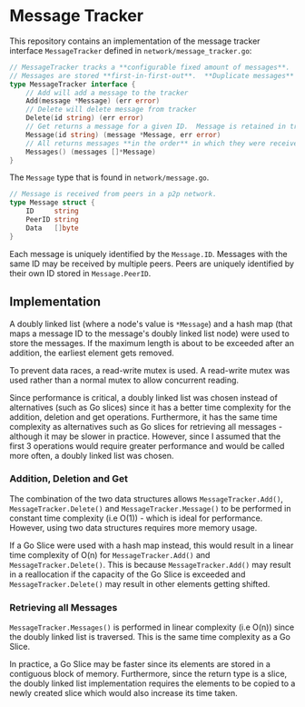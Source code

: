 # Message Tracker

This repository contains an implementation of the message tracker interface `MessageTracker` defined in `network/message_tracker.go`:

```go 
// MessageTracker tracks a **configurable fixed amount of messages**.
// Messages are stored **first-in-first-out**.  **Duplicate messages** should **not** be stored in the **queue**.
type MessageTracker interface {
	// Add will add a message to the tracker
	Add(message *Message) (err error)
	// Delete will delete message from tracker
	Delete(id string) (err error)
	// Get returns a message for a given ID.  Message is retained in tracker
	Message(id string) (message *Message, err error)
	// All returns messages **in the order** in which they were received
	Messages() (messages []*Message)
}
```

The `Message` type that is found in `network/message.go`.

```go 
// Message is received from peers in a p2p network.
type Message struct {
	ID     string
	PeerID string
	Data   []byte
}
```

Each message is uniquely identified by the `Message.ID`. Messages with the same ID may be received by multiple peers. Peers are uniquely identified by their own ID stored in `Message.PeerID`.

## Implementation

A doubly linked list (where a node's value is `*Message`) and a hash map (that maps a message ID to the message's doubly linked list node) were used to store the messages. If the maximum length is about to be exceeded after an addition, the earliest element gets removed.

To prevent data races, a read-write mutex is used. A read-write mutex was used rather than a normal mutex to allow concurrent reading.

Since performance is critical, a doubly linked list was chosen instead of alternatives (such as Go slices) since it has a better time complexity for the addition, deletion and get operations. Furthermore, it has the same time complexity as alternatives such as Go slices for retrieving all messages - although it may be slower in practice. However, since I assumed that the first 3 operations would require greater performance and would be called more often, a doubly linked list was chosen.

### Addition, Deletion and Get

The combination of the two data structures allows `MessageTracker.Add()`, `MessageTracker.Delete()` and `MessageTracker.Message()` to be performed in constant time complexity (i.e O(1)) - which is ideal for performance. However, using two data structures requires more memory usage.

If a Go Slice were used with a hash map instead, this would result in a linear time complexity of O(n) for `MessageTracker.Add()` and `MessageTracker.Delete()`. This is because `MessageTracker.Add()` may result in a reallocation if the capacity of the Go Slice is exceeded and `MessageTracker.Delete()` may result in other elements getting shifted.

### Retrieving all Messages

`MessageTracker.Messages()` is performed in linear complexity (i.e O(n)) since the doubly linked list is traversed. This is the same time complexity as a Go Slice.

In practice, a Go Slice may be faster since its elements are stored in a contiguous block of memory. Furthermore, since the return type is a slice, the doubly linked list implementation requires the elements to be copied to a newly created slice which would also increase its time taken.

